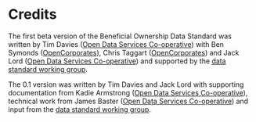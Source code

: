 Credits
=======

The first beta version of the Beneficial Ownership Data Standard was written by Tim Davies ([Open Data Services Co-operative](http://www.opendataservices.coop)) with Ben Symonds ([OpenCorporates](http://www.opencorporates.com)), Chris Taggart ([OpenCorporates](http://www.opencorporates.com)) and Jack Lord ([Open Data Services Co-operative](http://www.opendataservices.coop)) and supported by the [data standard working group](governance.md).

The 0.1 version was written by Tim Davies and Jack Lord with supporting documentation from Kadie Armstrong ([Open Data Services Co-operative](http://www.opendataservices.coop)), technical work from James Baster ([Open Data Services Co-operative](http://www.opendataservices.coop)) and input from the [data standard working group](governance.md).

